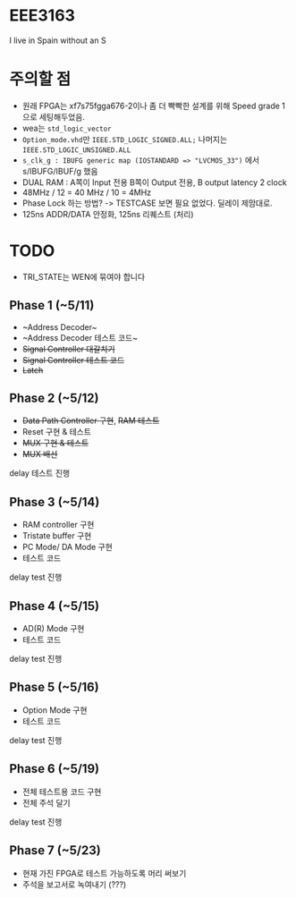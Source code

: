 # EEE3163
I live in Spain without an S


# 주의할 점
 * 원래 FPGA는 xf7s75fgga676-2이나 좀 더 빡빡한 설계를 위해 Speed grade 1으로 세팅해두었음.
 * wea는 `std_logic_vector`
 * `Option_mode.vhd`만 `IEEE.STD_LOGIC_SIGNED.ALL;` 나머지는 `IEEE.STD_LOGIC_UNSIGNED.ALL`
 * `s_clk_g : IBUFG generic map (IOSTANDARD => "LVCMOS_33")` 에서 s/IBUFG/IBUF/g 했음
 * DUAL RAM : A쪽이 Input 전용 B쪽이 Output 전용, B output latency 2 clock
 * 48MHz / 12 = 40 MHz / 10 = 4MHz
  * Phase Lock 하는 방법? -> TESTCASE 보면 필요 없었다. 딜레이 제맘대로.
  * 125ns ADDR/DATA 안정화, 125ns 리퀘스트 (처리)
# TODO
 * TRI_STATE는 WEN에 묶여야 합니다

## Phase 1 (~5/11)
 * ~Address Decoder~
 * ~Address Decoder 테스트 코드~
 * ~~Signal Controller 대갈치기~~
 * ~~Signal Controller 테스트 코드~~
 * ~~Latch~~

## Phase 2 (~5/12)
 * ~~Data Path Controller 구현~~, ~~RAM 테스트~~
 * Reset 구현 & 테스트
 * ~~MUX 구현 & 테스트~~
 * ~~MUX 배선~~

delay 테스트 진행

## Phase 3 (~5/14)
 * RAM controller 구현
 * Tristate buffer 구현
 * PC Mode/ DA Mode 구현
 * 테스트 코드

delay test 진행

## Phase 4 (~5/15)
 * AD(R) Mode 구현
 * 테스트 코드

delay test 진행

## Phase 5 (~5/16)
 * Option Mode 구현
 * 테스트 코드

delay test 진행

## Phase 6 (~5/19)
 * 전체 테스트용 코드 구현
 * 전체 주석 달기

delay test 진행

## Phase 7 (~5/23)
 * 현재 가진 FPGA로 테스트 가능하도록 머리 써보기
 * 주석을 보고서로 녹여내기 (???)
